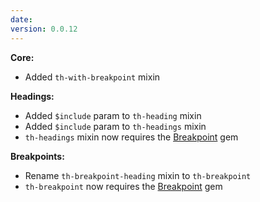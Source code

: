 ```yaml
---
date:
version: 0.0.12
---
```

**Core:**

- Added `th-with-breakpoint` mixin

**Headings:**

- Added `$include` param to `th-heading` mixin
- Added `$include` param to `th-headings` mixin
- `th-headings` mixin now requires the [Breakpoint](https://github.com/at-import/breakpoint) gem

**Breakpoints:**

- Rename `th-breakpoint-heading` mixin to `th-breakpoint`
- `th-breakpoint` now requires the [Breakpoint](https://github.com/at-import/breakpoint) gem
